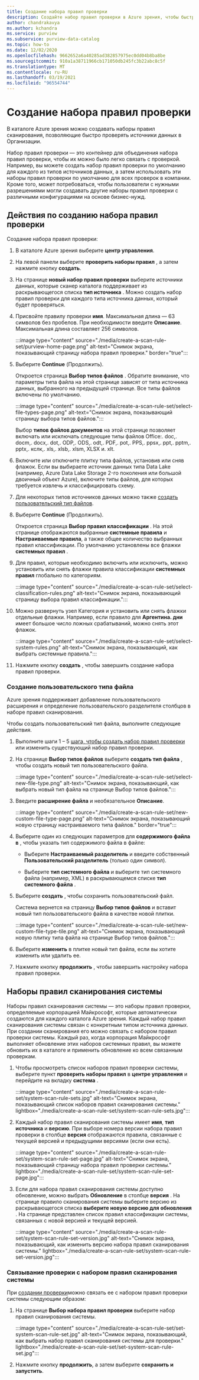```yaml
---
title: Создание набора правил проверки
description: Создайте набор правил проверки в Azure зрения, чтобы быстро проверить источники данных в Организации.
author: chandrakavya
ms.author: kchandra
ms.service: purview
ms.subservice: purview-data-catalog
ms.topic: how-to
ms.date: 12/02/2020
ms.openlocfilehash: 9662652a6a40285ad382857975ec0dd04b8ba8be
ms.sourcegitcommit: 910a1a38711966cb171050db245fc3b22abc8c5f
ms.translationtype: MT
ms.contentlocale: ru-RU
ms.lasthandoff: 03/19/2021
ms.locfileid: "96554744"
---
```

# <a name="create-a-scan-rule-set"></a>Создание набора правил проверки

В каталоге Azure зрения можно создавать наборы правил сканирования, позволяющие быстро проверять источники данных в Организации.

Набор правил проверки — это контейнер для объединения набора правил проверки, чтобы их можно было легко связать с проверкой. Например, вы можете создать набор правил проверки по умолчанию для каждого из типов источников данных, а затем использовать эти наборы правил проверки по умолчанию для всех проверок в компании. Кроме того, может потребоваться, чтобы пользователи с нужными разрешениями могли создавать другие наборы правил проверки с различными конфигурациями на основе бизнес-нужд.

## <a name="steps-to-create-a-scan-rule-set"></a>Действия по созданию набора правил проверки

Создание набора правил проверки:

1. В каталоге Azure зрения выберите **центр управления**.

1. На левой панели выберите **проверить наборы правил** , а затем нажмите кнопку **создать**.

1. На странице **новый набор правил проверки** выберите источники данных, которые сканер каталога поддерживает из раскрывающегося списка **тип источника** . Можно создать набор правил проверки для каждого типа источника данных, который будет проверяться.

1. Присвойте правилу проверки **имя**. Максимальная длина — 63 символов без пробелов. При необходимости введите **Описание**. Максимальная длина составляет 256 символов.

   :::image type="content" source="./media/create-a-scan-rule-set/purview-home-page.png" alt-text="Снимок экрана, показывающий страницу набора правил проверки." border="true":::

1. Выберите **Continue** (Продолжить).

   Откроется страница **Выбор типов файлов** . Обратите внимание, что параметры типа файла на этой странице зависят от типа источника данных, выбранного на предыдущей странице. Все типы файлов включены по умолчанию.

      :::image type="content" source="./media/create-a-scan-rule-set/select-file-types-page.png" alt-text="Снимок экрана, показывающий страницу выбора типов файлов.":::

   Выбор **типов файлов документов** на этой странице позволяет включать или исключать следующие типы файлов Office:. doc,. docm,. docx,. dot,. ODP,. ODS,. odt,. PDF,. pot,. PPS,. ppsx,. ppt,. pptm,. pptx,. кслк,. xls,. xlsb,. xlsm, XLSX и. xlt.

1. Включите или отключите плитку типа файлов, установив или сняв флажок. Если вы выбираете источник данных типа Data Lake (например, Azure Data Lake Storage 2-го поколения или большой двоичный объект Azure), включите типы файлов, для которых требуется извлечь и классифицировать схему.

1. Для некоторых типов источников данных можно также [создать пользовательский тип файлов](#create-a-custom-file-type).

1. Выберите **Continue** (Продолжить).

   Откроется страница **Выбор правил классификации** . На этой странице отображаются выбранные **системные правила** и **Настраиваемые правила**, а также общее количество выбранных правил классификации. По умолчанию установлены все флажки **системных правил** .

1. Для правил, которые необходимо включить или исключить, можно установить или снять флажки правила классификации **системных правил** глобально по категориям.

   :::image type="content" source="./media/create-a-scan-rule-set/select-classification-rules.png" alt-text="Снимок экрана, показывающий страницу выбора правил классификации.":::

1. Можно развернуть узел Категория и установить или снять флажки отдельные флажки. Например, если правило для **Аргентина. дни** имеет большое число ложных срабатываний, можно снять этот флажок.

   :::image type="content" source="./media/create-a-scan-rule-set/select-system-rules.png" alt-text="Снимок экрана, показывающий, как выбрать системные правила.":::

1. Нажмите кнопку **создать** , чтобы завершить создание набора правил проверки.

### <a name="create-a-custom-file-type"></a>Создание пользовательского типа файла

Azure зрения поддерживает добавление пользовательского расширения и определение пользовательского разделителя столбцов в наборе правил сканирования.

Чтобы создать пользовательский тип файла, выполните следующие действия.

1. Выполните шаги 1 – 5 [шага, чтобы создать набор правил проверки](#steps-to-create-a-scan-rule-set) или изменить существующий набор правил проверки.

1. На странице **Выбор типов файлов** выберите **создать тип файла** , чтобы создать новый тип пользовательского файла.

   :::image type="content" source="./media/create-a-scan-rule-set/select-new-file-type.png" alt-text="Снимок экрана, показывающий, как выбрать новый тип файла на странице Выбор типов файлов.":::

1. Введите **расширение файла** и необязательное **Описание**.

   :::image type="content" source="./media/create-a-scan-rule-set/new-custom-file-type-page.png" alt-text="Снимок экрана, показывающий новую страницу настраиваемого типа файлов." border="true":::

1. Выберите один из следующих параметров для **содержимого файла в** , чтобы указать тип содержимого файла в файле:

   - Выберите **Настраиваемый разделитель** и введите собственный **Пользовательский разделитель** (только один символ).

   - Выберите **тип системного файла** и выберите тип системного файла (например, XML) в раскрывающемся списке **тип системного файла** .

1. Выберите **создать** , чтобы сохранить пользовательский файл.

   Система вернется на страницу **Выбор типов файлов** и вставит новый тип пользовательского файла в качестве новой плитки.

   :::image type="content" source="./media/create-a-scan-rule-set/new-custom-file-type-tile.png" alt-text="Снимок экрана, показывающий новую плитку типа файла на странице Выбор типов файлов.":::

1. Выберите **изменить** в плитке новый тип файла, если вы хотите изменить или удалить ее.

1. Нажмите кнопку **продолжить** , чтобы завершить настройку набора правил проверки.

## <a name="system-scan-rule-sets"></a>Наборы правил сканирования системы

Наборы правил сканирования системы — это наборы правил проверки, определяемые корпорацией Майкрософт, которые автоматически создаются для каждого каталога Azure зрения. Каждый набор правил сканирования системы связан с конкретным типом источника данных. При создании сканирования его можно связать с набором правил проверки системы. Каждый раз, когда корпорация Майкрософт выполняет обновление этих наборов системных правил, вы можете обновить их в каталоге и применить обновление ко всем связанным проверкам.

1. Чтобы просмотреть список наборов правил проверки системы, выберите пункт **проверить наборы правил** в **центре управления** и перейдите на вкладку **система** .

   :::image type="content" source="./media/create-a-scan-rule-set/system-scan-rule-sets.jpg" alt-text="Снимок экрана, показывающий список наборов правил сканирования системы." lightbox="./media/create-a-scan-rule-set/system-scan-rule-sets.jpg":::

1. Каждый набор правил сканирования системы имеет **имя**, **тип источника** и **версию**. При выборе номера версии набора правил проверки в столбце **версия** отображаются правила, связанные с текущей версией и предыдущими версиями (если они есть).

   :::image type="content" source="./media/create-a-scan-rule-set/system-scan-rule-set-page.jpg" alt-text="Снимок экрана, показывающий страницу набора правил проверки системы." lightbox="./media/create-a-scan-rule-set/system-scan-rule-set-page.jpg":::

1. Если для набора правил сканирования системы доступно обновление, можно выбрать **Обновление** в столбце **версия** . На странице правило сканирования системы выберите версию из раскрывающегося списка **выберите новую версию для обновления** . На странице представлен список правил классификации системы, связанных с новой версией и текущей версией.

   :::image type="content" source="./media/create-a-scan-rule-set/system-scan-rule-set-version.jpg" alt-text="Снимок экрана, показывающий, как изменить версию набора правил сканирования системы." lightbox="./media/create-a-scan-rule-set/system-scan-rule-set-version.jpg":::

### <a name="associate-a-scan-with-a-system-scan-rule-set"></a>Связывание проверки с набором правил сканирования системы

При [создании проверки](tutorial-scan-data.md#scan-data-into-the-catalog)можно связать ее с набором правил проверки системы следующим образом:

1. На странице **Выбор набора правил проверки** выберите набор правил сканирования системы.

   :::image type="content" source="./media/create-a-scan-rule-set/set-system-scan-rule-set.jpg" alt-text="Снимок экрана, показывающий, как выбрать набор правил сканирования системы для проверки." lightbox="./media/create-a-scan-rule-set/set-system-scan-rule-set.jpg":::

1. Нажмите кнопку **продолжить**, а затем выберите **сохранить и запустить**.
